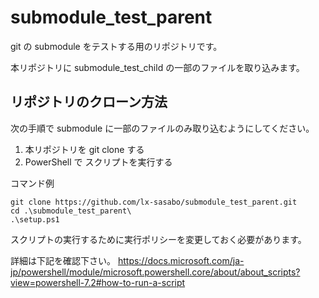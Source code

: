 # submodule_test_parent

git の submodule をテストする用のリポジトリです。

本リポジトリに submodule_test_child の一部のファイルを取り込みます。

## リポジトリのクローン方法

次の手順で submodule に一部のファイルのみ取り込むようにしてください。

1. 本リポジトリを git clone する
2. PowerShell で スクリプトを実行する

コマンド例

```
git clone https://github.com/lx-sasabo/submodule_test_parent.git
cd .\submodule_test_parent\
.\setup.ps1
```

スクリプトの実行するために実行ポリシーを変更しておく必要があります。

詳細は下記を確認下さい。
https://docs.microsoft.com/ja-jp/powershell/module/microsoft.powershell.core/about/about_scripts?view=powershell-7.2#how-to-run-a-script
